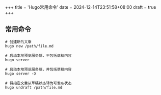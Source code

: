 +++
title = 'Hugo常用命令'
date = 2024-12-14T23:51:58+08:00
draft = true
+++

## 常用命令

```shell
# 创建新的文章
hugo new /path/file.md

# 启动本地预览服务端，不包括草稿内容
hugo server

# 启动本地预览服务端，并包括草稿内容
hugo server -D

# 将指定文章从草稿状态转为可发布状态
hugo undraft /path/file.md
```
